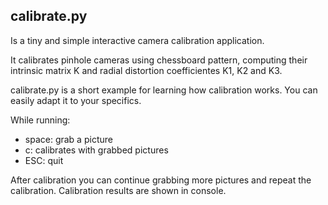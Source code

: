 ## calibrate.py
Is a tiny and simple interactive camera calibration application.

It calibrates pinhole cameras using chessboard pattern, computing their intrinsic matrix K and radial distortion coefficientes K1, K2 and K3.

calibrate.py is a short example for learning how calibration works.  You can easily adapt it to your specifics.

While running:

* space: grab a picture
* c: calibrates with grabbed pictures
* ESC: quit

After calibration you can continue grabbing more pictures and repeat the calibration.
Calibration results are shown in console.
